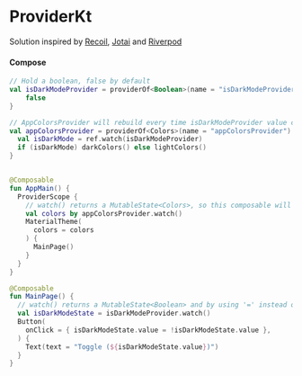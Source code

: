 # ProviderKt

Solution inspired by [Recoil](https://github.com/facebookexperimental/Recoil), [Jotai](https://github.com/pmndrs/jotai) and [Riverpod](https://github.com/rrousselGit/river_pod)

#### Compose

```kotlin 
// Hold a boolean, false by default
val isDarkModeProvider = providerOf<Boolean>(name = "isDarkModeProvider") {
    false
}

// AppColorsProvider will rebuild every time isDarkModeProvider value changes
val appColorsProvider = providerOf<Colors>(name = "appColorsProvider") { ref-> 
  val isDarkMode = ref.watch(isDarkModeProvider)
  if (isDarkMode) darkColors() else lightColors()
}


@Composable
fun AppMain() {
  ProviderScope {
    // watch() returns a MutableState<Colors>, so this composable will rebuild everytime appColorsProvider changes
    val colors by appColorsProvider.watch()
    MaterialTheme(
      colors = colors
    ) {
      MainPage()
    }
  }
}

@Composable
fun MainPage() {
  // watch() returns a MutableState<Boolean> and by using '=' instead of 'by' you can have access to state setter
  val isDarkModeState = isDarkModeProvider.watch()
  Button(
    onClick = { isDarkModeState.value = !isDarkModeState.value },
  ) {
    Text(text = "Toggle (${isDarkModeState.value})")
  }
}


```
